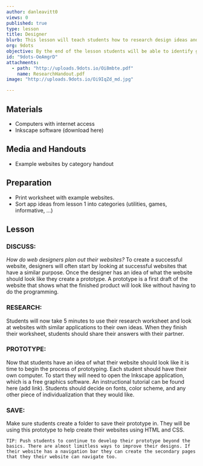 ```yaml
---
author: danleavitt0
views: 0
published: true
type: lesson
title: Designer
blurb: This lesson will teach students how to research design ideas and prototype their website using Inkscape.
org: 9dots
objective: By the end of the lesson students will be able to identify good elements of website design and use Inkscape to create a website prototype
id: "9dots-OeAmgrD"
attachments: 
  - path: "http://uploads.9dots.io/Oi8mbte.pdf"
    name: ResearchHandout.pdf
image: "http://uploads.9dots.io/Oi9IqZd_md.jpg"

---
```


## Materials
- Computers with internet access
- Inkscape software (download here)

## Media and Handouts
- Example websites by category handout

## Preparation
- Print worksheet with example websites.
- Sort app ideas from lesson 1 into categories (utilities, games, informative, ...)

## Lesson

### DISCUSS:
_How do web designers plan out their websites?_
To create a successful website, designers will often start by looking at successful websites that have a similar purpose. Once the designer has an idea of what the website should look like they create a prototype.  A prototype is a first draft of the website that shows what the finished product will look like without having to do the programming.

### RESEARCH: 
Students will now take 5 minutes to use their research worksheet and look at websites with similar applications to their own ideas. When they finish their worksheet, students should share their answers with their partner.


### PROTOTYPE:
Now that students have an idea of what their website should look like it is time to begin the process of prototyping. Each student should have their own computer. To start they will need to open the Inkscape application, which is a free graphics software.  An instructional tutorial can be found here (add link). Students should decide on fonts, color scheme, and any other piece of individualization that they would like. 

### SAVE:
Make sure students create a folder to save their prototype in. They will be using this prototype to help create their websites using HTML and CSS.

```
TIP: Push students to continue to develop their prototype beyond the basics. There are almost limitless ways to improve their designs. If their website has a navigation bar they can create the secondary pages that they their website can navigate too.
```
